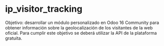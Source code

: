 # ip_visitor_tracking

Objetivo: desarrollar un módulo personalizado en Odoo 16 Community para obtener
información sobre la geolocalización de los visitantes de la web oficial. Para cumplir este
objetivo se deberá utilizar la API de la plataforma gratuita.